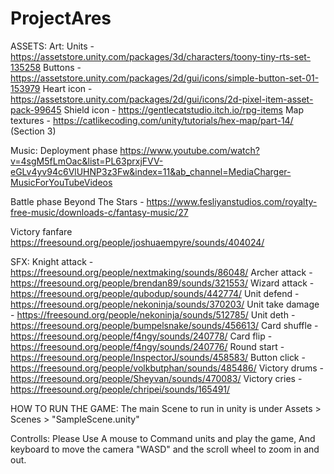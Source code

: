 # ProjectAres

ASSETS:
 Art:
Units - https://assetstore.unity.com/packages/3d/characters/toony-tiny-rts-set-135258
Buttons - https://assetstore.unity.com/packages/2d/gui/icons/simple-button-set-01-153979
Heart icon - https://assetstore.unity.com/packages/2d/gui/icons/2d-pixel-item-asset-pack-99645
Shield icon - https://gentlecatstudio.itch.io/rpg-items
Map textures - https://catlikecoding.com/unity/tutorials/hex-map/part-14/ (Section 3)

Music:
Deployment phase 
https://www.youtube.com/watch?v=4sgM5fLmOac&list=PL63prxjFVV-eGLv4yv94c6VlUHNP3z3Fw&index=11&ab_channel=MediaCharger-MusicForYouTubeVideos

Battle phase
Beyond The Stars - https://www.fesliyanstudios.com/royalty-free-music/downloads-c/fantasy-music/27      

Victory fanfare
https://freesound.org/people/joshuaempyre/sounds/404024/                         

SFX: 
Knight attack - https://freesound.org/people/nextmaking/sounds/86048/
Archer attack - https://freesound.org/people/brendan89/sounds/321553/
Wizard attack - https://freesound.org/people/qubodup/sounds/442774/
Unit defend - https://freesound.org/people/nekoninja/sounds/370203/
Unit take damage - https://freesound.org/people/nekoninja/sounds/512785/
Unit deth - https://freesound.org/people/bumpelsnake/sounds/456613/
Card shuffle - https://freesound.org/people/f4ngy/sounds/240778/
Card flip - https://freesound.org/people/f4ngy/sounds/240776/
Round start - https://freesound.org/people/InspectorJ/sounds/458583/
Button click - https://freesound.org/people/volkbutphan/sounds/485486/
Victory drums - https://freesound.org/people/Sheyvan/sounds/470083/
Victory cries - https://freesound.org/people/chripei/sounds/165491/

HOW TO RUN THE GAME:
The main Scene to run in unity is under Assets > Scenes > "SampleScene.unity" 

Controlls:
Please Use A mouse to Command units and play the game, And keyboard to move the camera "WASD" and the scroll wheel to zoom in and out.
